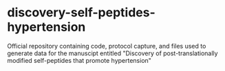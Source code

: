 # discovery-self-peptides-hypertension
Official repository containing code, protocol capture, and files used to generate data for the manuscipt entitled "Discovery of post-translationally modified self-peptides that promote hypertension"
